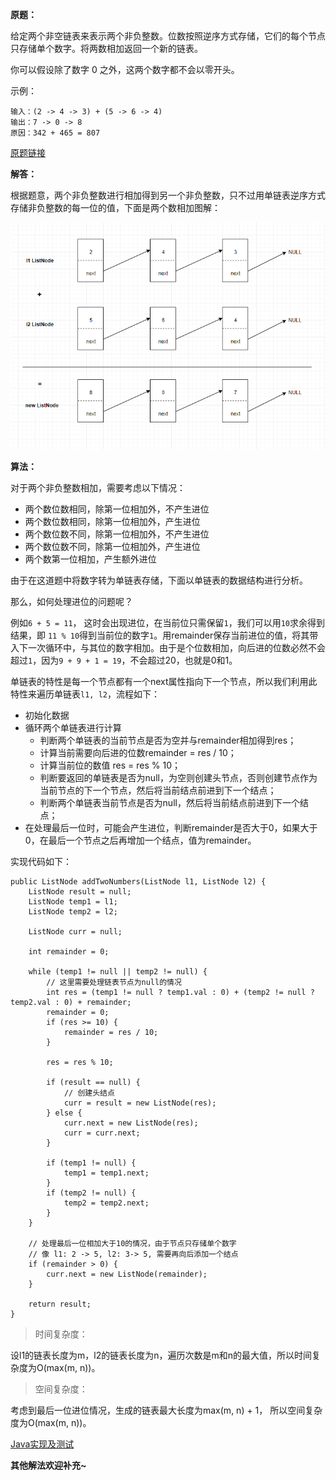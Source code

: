 **原题：**

给定两个非空链表来表示两个非负整数。位数按照逆序方式存储，它们的每个节点只存储单个数字。将两数相加返回一个新的链表。

你可以假设除了数字 0 之外，这两个数字都不会以零开头。

示例：

```
输入：(2 -> 4 -> 3) + (5 -> 6 -> 4)
输出：7 -> 0 -> 8
原因：342 + 465 = 807
```

[原题链接](https://leetcode-cn.com/problems/add-two-numbers/)

**解答：**

根据题意，两个非负整数进行相加得到另一个非负整数，只不过用单链表逆序方式存储非负整数的每一位的值，下面是两个数相加图解：

![image](https://github.com/ZZULI-TECH/interview/blob/master/images/leetcode/AddTwoNumbers.png?raw=true)


**算法：**

对于两个非负整数相加，需要考虑以下情况：

- 两个数位数相同，除第一位相加外，不产生进位
- 两个数位数相同，除第一位相加外，产生进位
- 两个数位数不同，除第一位相加外，不产生进位
- 两个数位数不同，除第一位相加外，产生进位
- 两个数第一位相加，产生额外进位

由于在这道题中将数字转为单链表存储，下面以单链表的数据结构进行分析。

那么，如何处理进位的问题呢？

例如`6 + 5 = 11`， 这时会出现进位，在当前位只需保留`1`，我们可以用`10`求余得到结果，即 `11 % 10`得到当前位的数字`1`。用remainder保存当前进位的值，将其带入下一次循环中，与其位的数字相加。由于是个位数相加，向后进的位数必然不会超过`1`，因为`9 + 9 + 1 = 19`，不会超过20，也就是0和1。

单链表的特性是每一个节点都有一个next属性指向下一个节点，所以我们利用此特性来遍历单链表`l1, l2`，流程如下：

- 初始化数据
- 循环两个单链表进行计算
    - 判断两个单链表的当前节点是否为空并与remainder相加得到res；
    - 计算当前需要向后进的位数remainder = res / 10；
    - 计算当前位的数值  res = res % 10；
    - 判断要返回的单链表是否为null，为空则创建头节点，否则创建节点作为当前节点的下一个节点，然后将当前结点前进到下一个结点；
    - 判断两个单链表当前节点是否为null，然后将当前结点前进到下一个结点；
- 在处理最后一位时，可能会产生进位，判断remainder是否大于0，如果大于0，在最后一个节点之后再增加一个结点，值为remainder。

实现代码如下：

```
public ListNode addTwoNumbers(ListNode l1, ListNode l2) {
    ListNode result = null;
    ListNode temp1 = l1;
    ListNode temp2 = l2;

    ListNode curr = null;

    int remainder = 0;

    while (temp1 != null || temp2 != null) {
        // 这里需要处理链表节点为null的情况
        int res = (temp1 != null ? temp1.val : 0) + (temp2 != null ? temp2.val : 0) + remainder;
        remainder = 0;
        if (res >= 10) {
            remainder = res / 10;
        }

        res = res % 10;

        if (result == null) {
            // 创建头结点
            curr = result = new ListNode(res);
        } else {
            curr.next = new ListNode(res);
            curr = curr.next;
        }

        if (temp1 != null) {
            temp1 = temp1.next;
        }
        if (temp2 != null) {
            temp2 = temp2.next;
        }
    }

    // 处理最后一位相加大于10的情况，由于节点只存储单个数字
    // 像 l1: 2 -> 5, l2: 3-> 5, 需要再向后添加一个结点
    if (remainder > 0) {
        curr.next = new ListNode(remainder);
    }

    return result;
}
```

> 时间复杂度：

设l1的链表长度为m，l2的链表长度为n，遍历次数是m和n的最大值，所以时间复杂度为O(max(m, n))。

> 空间复杂度：

考虑到最后一位进位情况，生成的链表最大长度为max(m, n) + 1， 所以空间复杂度为O(max(m, n))。

[Java实现及测试](https://github.com/ZZULI-TECH/leetcode-java/blob/master/src/me/mingshan/leetcode/AddTwoNumbers.java)

**其他解法欢迎补充~**